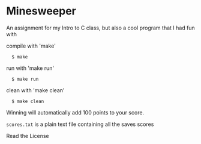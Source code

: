 # Minesweeper
An assignment for my Intro to C class, but also a cool program that I had fun with


compile with 'make'
```
  $ make
```
run with 'make run'

```
  $ make run
```

clean with 'make clean'
```
  $ make clean
```

Winning will automatically add 100 points to your score.

```scores.txt``` is a plain text file containing all the saves scores

Read the License
